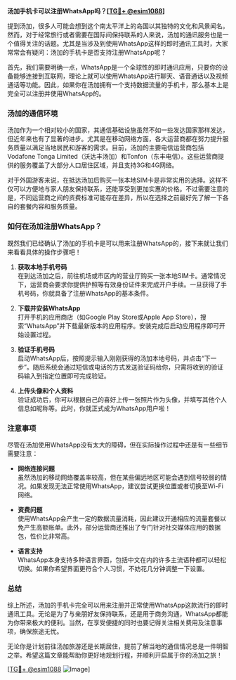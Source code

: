 **汤加手机卡可以注册WhatsApp吗？[[TG💪+ @esim1088](https://t.me/s/esim1088)]**

提到汤加，很多人可能会想到这个南太平洋上的岛国以其独特的文化和风景闻名。然而，对于经常旅行或者需要在国际间保持联系的人来说，汤加的通讯服务也是一个值得关注的话题。尤其是当涉及到使用WhatsApp这样的即时通讯工具时，大家常常会有疑问：汤加的手机卡是否支持注册WhatsApp呢？

首先，我们需要明确一点，WhatsApp是一个全球性的即时通讯应用，只要你的设备能够连接到互联网，理论上就可以使用WhatsApp进行聊天、语音通话以及视频通话等功能。因此，如果你在汤加拥有一个支持数据流量的手机卡，那么基本上是完全可以注册并使用WhatsApp的。

### 汤加的通信环境

汤加作为一个相对较小的国家，其通信基础设施虽然不如一些发达国家那样发达，但近年来也有了显著的进步。尤其是在移动网络方面，各大运营商都在努力提升服务质量以满足当地居民和游客的需求。目前，汤加的主要电信运营商包括Vodafone Tonga Limited（沃达丰汤加）和Tonfon（东丰电信）。这些运营商提供的服务覆盖了大部分人口居住区域，并且支持3G和4G网络。

对于外国游客来说，在抵达汤加后购买一张本地SIM卡是非常实用的选择。这样不仅可以方便地与家人朋友保持联系，还能享受到更加实惠的价格。不过需要注意的是，不同运营商之间的资费标准可能存在差异，所以在选择之前最好先了解一下各自的套餐内容和服务质量。

### 如何在汤加注册WhatsApp？

既然我们已经确认了汤加的手机卡是可以用来注册WhatsApp的，接下来就让我们来看看具体的操作步骤吧！

1. **获取本地手机号码**  
   在到达汤加之后，前往机场或市区内的营业厅购买一张本地SIM卡。通常情况下，运营商会要求你提供护照等有效身份证件来完成开户手续。一旦获得了手机号码，你就具备了注册WhatsApp的基本条件。

2. **下载并安装WhatsApp**  
   打开手机的应用商店（如Google Play Store或Apple App Store），搜索“WhatsApp”并下载最新版本的应用程序。安装完成后启动应用程序即可开始设置过程。

3. **验证手机号码**  
   启动WhatsApp后，按照提示输入刚刚获得的汤加本地号码，并点击“下一步”。随后系统会通过短信或电话的方式发送验证码给你，只需将收到的验证码输入到指定位置即可完成验证。

4. **上传头像和个人资料**  
   验证成功后，你可以根据自己的喜好上传一张照片作为头像，并填写其他个人信息如昵称等。此时，你就正式成为WhatsApp用户啦！

### 注意事项

尽管在汤加使用WhatsApp没有太大的障碍，但在实际操作过程中还是有一些细节需要注意：

- **网络连接问题**  
  虽然汤加的移动网络覆盖率较高，但在某些偏远地区可能会遇到信号较弱的情况。如果发现无法正常使用WhatsApp，建议尝试更换位置或者切换至Wi-Fi网络。

- **资费问题**  
  使用WhatsApp会产生一定的数据流量消耗，因此建议开通相应的流量套餐以免产生高额账单。此外，部分运营商还推出了专门针对社交媒体应用的数据包，性价比非常高。

- **语言支持**  
  WhatsApp本身支持多种语言界面，包括中文在内的许多主流语种都可以轻松切换。如果你希望界面更符合个人习惯，不妨花几分钟调整一下设置。

### 总结

综上所述，汤加的手机卡完全可以用来注册并正常使用WhatsApp这款流行的即时通讯工具。无论是为了与亲朋好友保持联系，还是用于商务沟通，WhatsApp都能为你带来极大的便利。当然，在享受便捷的同时也要记得关注相关费用及注意事项，确保旅途无忧。

无论你是计划前往汤加旅游还是长期居住，提前了解当地的通信情况总是一件明智之举。希望这篇文章能帮助你更好地规划行程，并顺利开启属于你的汤加之旅！  

[[TG💪+ @esim1088](https://t.me/s/esim1088) ![Image](https://i.postimg.cc/4NQfJmqS/Snipaste-2025-05-13-00-14-12.png)]